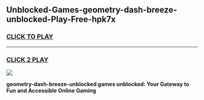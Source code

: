 
## Unblocked-Games-geometry-dash-breeze-unblocked-Play-Free-hpk7x
<h3>
<a href="https://premium76.site?title=geometry-dash-breeze-unblocked&ref=20M">CLICK TO PLAY</a></h3>
<hr>

<h3>
<a href="https://premium76.site?title=geometry-dash-breeze-unblocked&ref=20M">CLICK 2 PLAY</a>
  
</h3>

<a href="https://premium76.site?title=geometry-dash-breeze-unblocked&ref=19M"><img src="https://clearcache.store/games.png"></a>


**geometry-dash-breeze-unblocked games unblocked: Your Gateway to Fun and Accessible Online Gaming**
